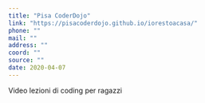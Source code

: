 ```yaml
---
title: "Pisa CoderDojo"
link: "https://pisacoderdojo.github.io/iorestoacasa/"
phone: ""
mail: ""
address: ""
coord: ""
source: ""
date: 2020-04-07
---
```


Video lezioni di coding per ragazzi
